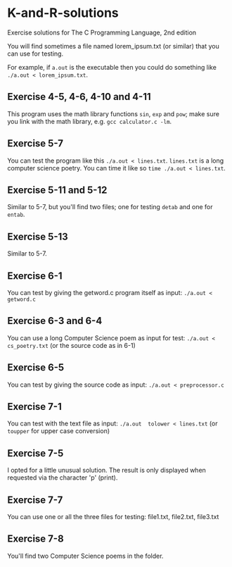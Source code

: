 # K-and-R-solutions

Exercise solutions for The C Programming Language, 2nd edition

You will find sometimes a file named lorem_ipsum.txt (or similar) that you can use for testing.

For example, if `a.out` is the executable then you could do something like `./a.out < lorem_ipsum.txt`.

## Exercise 4-5, 4-6, 4-10 and 4-11
This program uses the math library functions `sin`, `exp` and `pow`; make sure you link with the math library, e.g. `gcc calculator.c -lm`.

## Exercise 5-7
You can test the program like this `./a.out < lines.txt`. `lines.txt` is a long computer science poetry.
You can time it like so `time ./a.out < lines.txt`.

## Exercise 5-11 and 5-12
Similar to 5-7, but you'll find two files; one for testing `detab` and one for `entab`.

## Exercise 5-13
Similar to 5-7.

## Exercise 6-1
You can test by giving the getword.c program itself as input: `./a.out < getword.c`

## Exercise 6-3 and 6-4
You can use a long Computer Science poem as input for test: `./a.out < cs_poetry.txt` (or the source code as in 6-1)

## Exercise 6-5
You can test by giving the source code as input: `./a.out < preprocessor.c`

## Exercise 7-1
You can test with the text file as input: `./a.out  tolower < lines.txt` (or `toupper` for upper case conversion)

## Exercise 7-5
I opted for a little unusual solution. The result is only displayed when requested via the character 'p' (print).

## Exercise 7-7
You can use one or all the three files for testing: file1.txt, file2.txt, file3.txt

## Exercise 7-8
You'll find two Computer Science poems in the folder.


